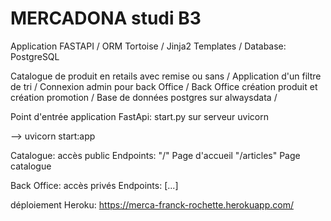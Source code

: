 # MERCADONA studi B3

Application FASTAPI / ORM Tortoise / Jinja2 Templates / Database: PostgreSQL

Catalogue de produit en retails avec remise ou sans /
Application d'un filtre de tri /
Connexion admin pour back Office /
Back Office création produit et création promotion /
Base de données postgres sur alwaysdata /

Point d'entrée application FastApi: start.py sur serveur uvicorn

 --> uvicorn start:app

Catalogue: accès public
Endpoints: "/" Page d'accueil
           "/articles"  Page catalogue

Back Office: accès privés
Endpoints: [...]

déploiement Heroku: https://merca-franck-rochette.herokuapp.com/
